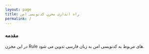 ```yaml
---
layout: page
title: راه اندازی مخزن کدنویسی امن
permalink: /
---
```


<script type="text/javascript">
    document.getElementById('sidebar_welcome').remove();
    document.getElementById('main_welcome').classList.remove('col-xl-8');
    document.getElementById('main_welcome').classList.add('col-xl-10');
    document.getElementById('main_welcome').classList.remove('col-md-9');
    document.getElementById('main_welcome').classList.add('col-md-10');

    </script>

### مقدمه

در این مخزن Rule های مربوط به کدنویسی امن به زبان فارسی تدوین می شود.

